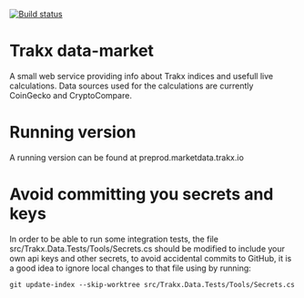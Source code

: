 [![Build status](https://dev.azure.com/trakx-io/data-market/_apis/build/status/data-market-ASP.NET%20Core-CI)](https://dev.azure.com/trakx-io/data-market/_build/latest?definitionId=1)

# Trakx data-market
A small web service providing info about Trakx indices and usefull live calculations.
Data sources used for the calculations are currently CoinGecko and CryptoCompare.

# Running version
A running version can be found at preprod.marketdata.trakx.io

# Avoid committing you secrets and keys
In order to be able to run some integration tests, the file 
src/Trakx.Data.Tests/Tools/Secrets.cs should be modified to include your own api keys and other secrets, 
to avoid accidental commits to GitHub, it is a good idea to ignore local changes to that file using by running:
```
git update-index --skip-worktree src/Trakx.Data.Tests/Tools/Secrets.cs
```
